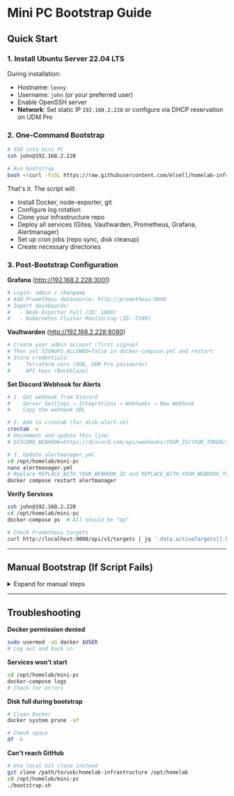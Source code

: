 # Mini PC Bootstrap Guide

## Quick Start

### 1. Install Ubuntu Server 22.04 LTS

During installation:
- Hostname: `lenny`
- Username: `john` (or your preferred user)
- Enable OpenSSH server
- **Network**: Set static IP `192.168.2.228` or configure via DHCP reservation on UDM Pro

### 2. One-Command Bootstrap

```bash
# SSH into mini PC
ssh john@192.168.2.228

# Run bootstrap
bash <(curl -fsSL https://raw.githubusercontent.com/elsell/homelab-infrastructure/main/mini-pc/bootstrap.sh)
```

That's it. The script will:
- Install Docker, node-exporter, git
- Configure log rotation
- Clone your infrastructure repo
- Deploy all services (Gitea, Vaultwarden, Prometheus, Grafana, Alertmanager)
- Set up cron jobs (repo sync, disk cleanup)
- Create necessary directories

### 3. Post-Bootstrap Configuration

**Grafana** (http://192.168.2.228:3001)
```bash
# Login: admin / changeme
# Add Prometheus datasource: http://prometheus:9090
# Import dashboards:
#   - Node Exporter Full (ID: 1860)
#   - Kubernetes Cluster Monitoring (ID: 7249)
```

**Vaultwarden** (http://192.168.2.228:8080)
```bash
# Create your admin account (first signup)
# Then set SIGNUPS_ALLOWED=false in docker-compose.yml and restart
# Store credentials:
#   - Terraform vars (XOA, UDM Pro passwords)
#   - API keys (Backblaze)
```

**Set Discord Webhook for Alerts**
```bash
# 1. Get webhook from Discord
#    Server Settings → Integrations → Webhooks → New Webhook
#    Copy the webhook URL

# 2. Add to crontab (for disk-alert.sh)
crontab -e
# Uncomment and update this line:
# DISCORD_WEBHOOK=https://discord.com/api/webhooks/YOUR_ID/YOUR_TOKEN/slack

# 3. Update alertmanager.yml
cd /opt/homelab/mini-pc
nano alertmanager.yml
# Replace REPLACE_WITH_YOUR_WEBHOOK_ID and REPLACE_WITH_YOUR_WEBHOOK_TOKEN
docker compose restart alertmanager
```

**Verify Services**
```bash
ssh john@192.168.2.228
cd /opt/homelab/mini-pc
docker-compose ps  # All should be "Up"

# Check Prometheus targets
curl http://localhost:9090/api/v1/targets | jq '.data.activeTargets[].health'
```

---

## Manual Bootstrap (If Script Fails)

<details>
<summary>Expand for manual steps</summary>

```bash
# Install Docker
curl -fsSL https://get.docker.com | sh
sudo usermod -aG docker $USER
# Log out and back in

# Configure log rotation
sudo tee /etc/docker/daemon.json <<EOF
{
  "log-driver": "json-file",
  "log-opts": {"max-size": "10m", "max-file": "3"}
}
EOF
sudo systemctl restart docker

# Install dependencies
sudo apt update
sudo apt install -y git prometheus-node-exporter

# Clone repo
git clone https://github.com/elsell/homelab-infrastructure.git /opt/homelab

# Create directories
mkdir -p /opt/homelab-dr/{mirrors,scripts}
mkdir -p /opt/homelab/{vaultwarden,gitea}

# Deploy services
cd /opt/homelab/mini-pc
docker-compose up -d

# Set up cron jobs
crontab -e
# Add:
# 0 */6 * * * /opt/homelab-dr/scripts/sync-repos.sh
# 0 2 * * * /opt/homelab/scripts/disk-cleanup.sh
# 0 * * * * /opt/homelab/scripts/disk-alert.sh
```

</details>

---

## Troubleshooting

**Docker permission denied**
```bash
sudo usermod -aG docker $USER
# Log out and back in
```

**Services won't start**
```bash
cd /opt/homelab/mini-pc
docker-compose logs
# Check for errors
```

**Disk full during bootstrap**
```bash
# Clean Docker
docker system prune -af

# Check space
df -h
```

**Can't reach GitHub**
```bash
# Use local Git clone instead
git clone /path/to/usb/homelab-infrastructure /opt/homelab
cd /opt/homelab/mini-pc
./bootstrap.sh
```
